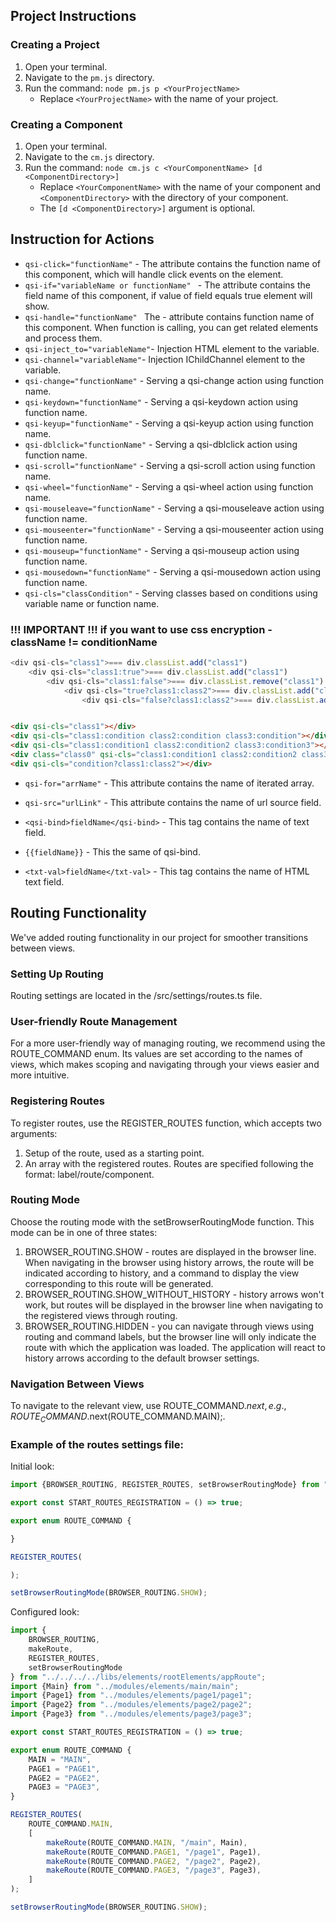 ## Project Instructions

### Creating a Project

1. Open your terminal.
2. Navigate to the `pm.js` directory.
3. Run the command: `node pm.js p <YourProjectName>`
    * Replace `<YourProjectName>` with the name of your project.

### Creating a Component

1. Open your terminal.
2. Navigate to the `cm.js` directory.
3. Run the command: `node cm.js c <YourComponentName> [d <ComponentDirectory>]`
    * Replace `<YourComponentName>` with the name of your component and `<ComponentDirectory>` with the directory of
      your component.
    * The `[d <ComponentDirectory>]` argument is optional.

## Instruction for Actions

* `qsi-click="functionName"` - The attribute contains the function name of this component, which will handle click
  events on the element.
* `qsi-if="variableName or functionName" ` - The attribute contains the field name of this component, if value of field
  equals true element will show.
* `qsi-handle="functionName" ` The - attribute contains function name of this component. When function is calling, you
  can get related elements and process them.
* `qsi-inject_to="variableName"`- Injection HTML element to the variable.
* `qsi-channel="variableName"`- Injection IChildChannel element to the variable.
* `qsi-change="functionName"` - Serving a qsi-change action using function name.
* `qsi-keydown="functionName"` - Serving a qsi-keydown action using function name.
* `qsi-keyup="functionName"` - Serving a qsi-keyup action using function name.
* `qsi-dblclick="functionName"` - Serving a qsi-dblclick action using function name.
* `qsi-scroll="functionName"` - Serving a qsi-scroll action using function name.
* `qsi-wheel="functionName"` - Serving a qsi-wheel action using function name.
* `qsi-mouseleave="functionName"` - Serving a qsi-mouseleave action using function name.
* `qsi-mouseenter="functionName"` - Serving a qsi-mouseenter action using function name.
* `qsi-mouseup="functionName"` - Serving a qsi-mouseup action using function name.
* `qsi-mousedown="functionName"` - Serving a qsi-mousedown action using function name.
* `qsi-cls="classCondition"` - Serving classes based on conditions using variable name or function name.
### !!! IMPORTANT !!! if you want to use css encryption - className != conditionName
```js
<div qsi-cls="class1">=== div.classList.add("class1")
    <div qsi-cls="class1:true">=== div.classList.add("class1")
        <div qsi-cls="class1:false">=== div.classList.remove("class1")
            <div qsi-cls="true?class1:class2">=== div.classList.add("class1") & div.classList.remove("class2")
                <div qsi-cls="false?class1:class2">=== div.classList.add("class2") & div.classList.remove("class1")
```
```html

<div qsi-cls="class1"></div>
<div qsi-cls="class1:condition class2:condition class3:condition"></div>
<div qsi-cls="class1:condition1 class2:condition2 class3:condition3"></div>
<div class="class0" qsi-cls="class1:condition1 class2:condition2 class3:condition3"></div>
<div qsi-cls="condition?class1:class2"></div>
```

* `qsi-for="arrName"` - This attribute contains the name of iterated array.
* `qsi-src="urlLink"` - This attribute contains the name of url source field.

* `<qsi-bind>fieldName</qsi-bind>` - This tag contains the name of text field.
* `{{fieldName}}` - This the same of qsi-bind.
* `<txt-val>fieldName</txt-val>` - This tag contains the name of HTML text field.

## Routing Functionality

We've added routing functionality in our project for smoother transitions between views.

### Setting Up Routing

Routing settings are located in the <projectName>/src/settings/routes.ts file.

### User-friendly Route Management

For a more user-friendly way of managing routing, we recommend using the ROUTE_COMMAND enum. Its values are set
according to the names of views, which makes scoping and navigating through your views easier and more intuitive.

### Registering Routes

To register routes, use the REGISTER_ROUTES function, which accepts two arguments:

1. Setup of the route, used as a starting point.
2. An array with the registered routes. Routes are specified following the format: label/route/component.

### Routing Mode

Choose the routing mode with the setBrowserRoutingMode function. This mode can be in one of three states:

1. BROWSER_ROUTING.SHOW - routes are displayed in the browser line. When navigating in the browser using history arrows,
   the route will be indicated according to history, and a command to display the view corresponding to this route will
   be generated.
2. BROWSER_ROUTING.SHOW_WITHOUT_HISTORY - history arrows won't work, but routes will be displayed in the browser line
   when navigating to the registered views through routing.
3. BROWSER_ROUTING.HIDDEN - you can navigate through views using routing and command labels, but the browser line will
   only indicate the route with which the application was loaded. The application will react to history arrows according
   to the default browser settings.

### Navigation Between Views

To navigate to the relevant view, use ROUTE_COMMAND$.next, e.g., ROUTE_COMMAND$.next(ROUTE_COMMAND.MAIN);.

### Example of the routes settings file:

Initial look:

```typescript
import {BROWSER_ROUTING, REGISTER_ROUTES, setBrowserRoutingMode} from "../../../../libs/elements/rootElements/appRoute";

export const START_ROUTES_REGISTRATION = () => true;

export enum ROUTE_COMMAND {

}

REGISTER_ROUTES(

);

setBrowserRoutingMode(BROWSER_ROUTING.SHOW);
```

Configured look:

```typescript
import {
    BROWSER_ROUTING,
    makeRoute,
    REGISTER_ROUTES,
    setBrowserRoutingMode
} from "../../../../libs/elements/rootElements/appRoute";
import {Main} from "../modules/elements/main/main";
import {Page1} from "../modules/elements/page1/page1";
import {Page2} from "../modules/elements/page2/page2";
import {Page3} from "../modules/elements/page3/page3";

export const START_ROUTES_REGISTRATION = () => true;

export enum ROUTE_COMMAND {
    MAIN = "MAIN",
    PAGE1 = "PAGE1",
    PAGE2 = "PAGE2",
    PAGE3 = "PAGE3",
}

REGISTER_ROUTES(
    ROUTE_COMMAND.MAIN,
    [
        makeRoute(ROUTE_COMMAND.MAIN, "/main", Main),
        makeRoute(ROUTE_COMMAND.PAGE1, "/page1", Page1),
        makeRoute(ROUTE_COMMAND.PAGE2, "/page2", Page2),
        makeRoute(ROUTE_COMMAND.PAGE3, "/page3", Page3),
    ]
);

setBrowserRoutingMode(BROWSER_ROUTING.SHOW);
```
